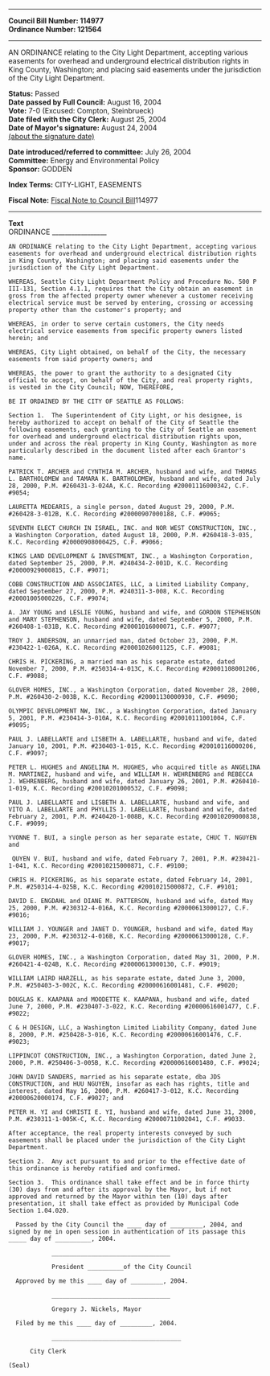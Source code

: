 * * * * *  
  
**Council Bill Number: [](#h0)[](#h2)114977**   
**Ordinance Number: 121564**  
  
* * * * *  
  
AN ORDINANCE relating to the City Light Department, accepting various easements for overhead and underground electrical distribution rights in King County, Washington; and placing said easements under the jurisdiction of the City Light Department.  
  
**Status:** Passed   
**Date passed by Full Council:** August 16, 2004   
**Vote:** 7-0 (Excused: Compton, Steinbrueck)   
**Date filed with the City Clerk:** August 25, 2004   
**Date of Mayor's signature:** August 24, 2004   
[(about the signature date)](/~public/approvaldate.htm)   
  
  
**Date introduced/referred to committee:** July 26, 2004   
**Committee:** Energy and Environmental Policy   
**Sponsor:** GODDEN   
  
**Index Terms:** CITY-LIGHT, EASEMENTS  
  
**Fiscal Note:** [Fiscal Note to Council Bill](http://clerk.seattle.gov/~public/fnote/114977.htm)[](#h1)[](#h3)114977  
  
* * * * *  
  
**Text**  
    ORDINANCE _________________  
  
    AN ORDINANCE relating to the City Light Department, accepting various  
    easements for overhead and underground electrical distribution rights  
    in King County, Washington; and placing said easements under the  
    jurisdiction of the City Light Department.  
  
    WHEREAS, Seattle City Light Department Policy and Procedure No. 500 P  
    III-131, Section 4.1.1, requires that the City obtain an easement in  
    gross from the affected property owner whenever a customer receiving  
    electrical service must be served by entering, crossing or accessing  
    property other than the customer's property; and  
  
    WHEREAS, in order to serve certain customers, the City needs  
    electrical service easements from specific property owners listed  
    herein; and  
  
    WHEREAS, City Light obtained, on behalf of the City, the necessary  
    easements from said property owners; and  
  
    WHEREAS, the power to grant the authority to a designated City  
    official to accept, on behalf of the City, and real property rights,  
    is vested in the City Council; NOW, THEREFORE,  
  
    BE IT ORDAINED BY THE CITY OF SEATTLE AS FOLLOWS:  
  
    Section 1.  The Superintendent of City Light, or his designee, is  
    hereby authorized to accept on behalf of the City of Seattle the  
    following easements, each granting to the City of Seattle an easement  
    for overhead and underground electrical distribution rights upon,  
    under and across the real property in King County, Washington as more  
    particularly described in the document listed after each Grantor's  
    name.  
  
    PATRICK T. ARCHER and CYNTHIA M. ARCHER, husband and wife, and THOMAS  
    L. BARTHOLOMEW and TAMARA K. BARTHOLOMEW, husband and wife, dated July  
    28, 2000, P.M. #260431-3-024A, K.C. Recording #20001116000342, C.F.  
    #9054;  
  
    LAURETTA MEDEARIS, a single person, dated August 29, 2000, P.M.  
    #260428-3-012B, K.C. Recording #20000907000188, C.F. #9065;  
  
    SEVENTH ELECT CHURCH IN ISRAEL, INC. and NOR WEST CONSTRUCTION, INC.,  
    a Washington Corporation, dated August 18, 2000, P.M. #260418-3-035,  
    K.C. Recording #20000908000425, C.F. #9066;  
  
    KINGS LAND DEVELOPMENT & INVESTMENT, INC., a Washington Corporation,  
    dated September 25, 2000, P.M. #240434-2-001D, K.C. Recording  
    #20000929000815, C.F. #9071;  
  
    COBB CONSTRUCTION AND ASSOCIATES, LLC, a Limited Liability Company,  
    dated September 27, 2000, P.M. #240311-3-008, K.C. Recording  
    #20001005000226, C.F. #9074;  
  
    A. JAY YOUNG and LESLIE YOUNG, husband and wife, and GORDON STEPHENSON  
    and MARY STEPHENSON, husband and wife, dated September 5, 2000, P.M.  
    #260408-1-031B, K.C. Recording #20001016000071, C.F. #9077;  
  
    TROY J. ANDERSON, an unmarried man, dated October 23, 2000, P.M.  
    #230422-1-026A, K.C. Recording #20001026001125, C.F. #9081;  
  
    CHRIS H. PICKERING, a married man as his separate estate, dated  
    November 7, 2000, P.M. #250314-4-013C, K.C. Recording #20001108001206,  
    C.F. #9088;  
  
    GLOVER HOMES, INC., a Washington Corporation, dated November 28, 2000,  
    P.M. #260430-2-003B, K.C. Recording #20001130000930, C.F. #9090;  
  
    OLYMPIC DEVELOPMENT NW, INC., a Washington Corporation, dated January  
    5, 2001, P.M. #230414-3-010A, K.C. Recording #20010111001004, C.F.  
    #9095;  
  
    PAUL J. LABELLARTE and LISBETH A. LABELLARTE, husband and wife, dated  
    January 10, 2001, P.M. #230403-1-015, K.C. Recording #20010116000206,  
    C.F. #9097;  
  
    PETER L. HUGHES and ANGELINA M. HUGHES, who acquired title as ANGELINA  
    M. MARTINEZ, husband and wife, and WILLIAM H. WEHRENBERG and REBECCA  
    J. WEHRENBERG, husband and wife, dated January 26, 2001, P.M. #260410-  
    1-019, K.C. Recording #20010201000532, C.F. #9098;  
  
    PAUL J. LABELLARTE and LISBETH A. LABELLARTE, husband and wife, and  
    VITO A. LABELLARTE and PHYLLIS J. LABELLARTE, husband and wife, dated  
    February 2, 2001, P.M. #240420-1-008B, K.C. Recording #20010209000838,  
    C.F. #9099;  
  
    YVONNE T. BUI, a single person as her separate estate, CHUC T. NGUYEN  
    and  
  
     QUYEN V. BUI, husband and wife, dated February 7, 2001, P.M. #230421-  
    1-041, K.C. Recording #20010215000871, C.F. #9100;  
  
    CHRIS H. PICKERING, as his separate estate, dated February 14, 2001,  
    P.M. #250314-4-025B, K.C. Recording #20010215000872, C.F. #9101;  
  
    DAVID E. ENGDAHL and DIANE M. PATTERSON, husband and wife, dated May  
    25, 2000, P.M. #230312-4-016A, K.C. Recording #20000613000127, C.F.  
    #9016;  
  
    WILLIAM J. YOUNGER and JANET D. YOUNGER, husband and wife, dated May  
    23, 2000, P.M. #230312-4-016B, K.C. Recording #20000613000128, C.F.  
    #9017;  
  
    GLOVER HOMES, INC., a Washington Corporation, dated May 31, 2000, P.M.  
    #260421-4-024B, K.C. Recording #20000613000130, C.F. #9019;  
  
    WILLIAM LAIRD HARZELL, as his separate estate, dated June 3, 2000,  
    P.M. #250403-3-002C, K.C. Recording #20000616001481, C.F. #9020;  
  
    DOUGLAS K. KAAPANA and MOODETTE K. KAAPANA, husband and wife, dated  
    June 7, 2000, P.M. #230407-3-022, K.C. Recording #20000616001477, C.F.  
    #9022;  
  
    C & H DESIGN, LLC, a Washington Limited Liability Company, dated June  
    8, 2000, P.M. #250428-3-016, K.C. Recording #20000616001476, C.F.  
    #9023;  
  
    LIPPINCOT CONSTRUCTION, INC., a Washington Corporation, dated June 2,  
    2000, P.M. #250406-3-005B, K.C. Recording #20000616001480, C.F. #9024;  
  
    JOHN DAVID SANDERS, married as his separate estate, dba JDS  
    CONSTRUCTION, and HUU NGUYEN, insofar as each has rights, title and  
    interest, dated May 16, 2000, P.M. #260417-3-012, K.C. Recording  
    #20000620000174, C.F. #9027; and  
  
    PETER H. YI and CHRISTI E. YI, husband and wife, dated June 31, 2000,  
    P.M. #230311-1-005K-C, K.C. Recording #20000711002041, C.F. #9033.  
  
    After acceptance, the real property interests conveyed by such  
    easements shall be placed under the jurisdiction of the City Light  
    Department.  
  
    Section 2.  Any act pursuant to and prior to the effective date of  
    this ordinance is hereby ratified and confirmed.  
  
    Section 3.  This ordinance shall take effect and be in force thirty  
    (30) days from and after its approval by the Mayor, but if not  
    approved and returned by the Mayor within ten (10) days after  
    presentation, it shall take effect as provided by Municipal Code  
    Section 1.04.020.  
  
      Passed by the City Council the ____ day of _________, 2004, and  
    signed by me in open session in authentication of its passage this  
    _____ day of __________, 2004.  
  
                _________________________________  
  
                President __________of the City Council  
  
      Approved by me this ____ day of _________, 2004.  
  
                _________________________________  
  
                Gregory J. Nickels, Mayor  
  
      Filed by me this ____ day of _________, 2004.  
  
                ____________________________________  
  
          City Clerk  
  
    (Seal)  
